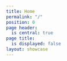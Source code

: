 ```yaml
---
title: Home
permalink: "/"
position: 0
page header:
  is central: true
page title:
  is displayed: false
layout: showcase
---
```


